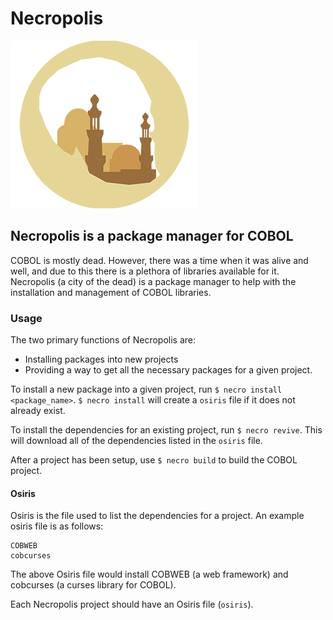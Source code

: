 # Necropolis

![Necropolis logo](necropolis-logo.png)

## Necropolis is a package manager for COBOL

COBOL is mostly dead. However, there was a time when it was alive and well, and due to this there is a plethora of libraries available for it. Necropolis (a city of the dead) is a package manager to help with the installation and management of COBOL libraries.

### Usage

The two primary functions of Necropolis are:
* Installing packages into new projects
* Providing a way to get all the necessary packages for a given project.


To install a new package into a given project, run `$ necro install <package_name>`. `$ necro install` will create a `osiris` file if it does not already exist.

To install the dependencies for an existing project, run `$ necro revive`. This will download all of the dependencies listed in the `osiris` file.


After a project has been setup, use `$ necro build` to build the COBOL project.

#### Osiris

Osiris is the file used to list the dependencies for a project. An example osiris file is as follows:
```
COBWEB
cobcurses
```

The above Osiris file would install COBWEB (a web framework) and cobcurses (a curses library for COBOL).

Each Necropolis project should have an Osiris file (`osiris`).

